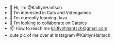 - 👋 Hi, I’m @KaitlynHantsch
- 👀 I’m interested in Cats and Videogames
- 🌱 I’m currently learning Java
- 💞️ I’m looking to collaborate on Catpics
- 📫 How to reach me kaitlynhhantsch@gmail.com
- cute pic of me over at Instagram @KaitlynHantsch
<!---
KaitlynHantsch/KaitlynHantsch is a ✨ special ✨ repository because its `README.md` (this file) appears on your GitHub profile.
You can click the Preview link to take a look at your changes.
--->
